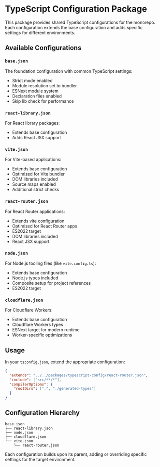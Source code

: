 # TypeScript Configuration Package

This package provides shared TypeScript configurations for the monorepo. Each configuration extends the base configuration and adds specific settings for different environments.

## Available Configurations

### `base.json`
The foundation configuration with common TypeScript settings:
- Strict mode enabled
- Module resolution set to bundler
- ESNext module system
- Declaration files enabled
- Skip lib check for performance

### `react-library.json`
For React library packages:
- Extends base configuration
- Adds React JSX support

### `vite.json`
For Vite-based applications:
- Extends base configuration
- Optimized for Vite bundler
- DOM libraries included
- Source maps enabled
- Additional strict checks

### `react-router.json`
For React Router applications:
- Extends vite configuration
- Optimized for React Router apps
- ES2022 target
- DOM libraries included
- React JSX support

### `node.json`
For Node.js tooling files (like `vite.config.ts`):
- Extends base configuration
- Node.js types included
- Composite setup for project references
- ES2022 target

### `cloudflare.json`
For Cloudflare Workers:
- Extends base configuration
- Cloudflare Workers types
- ESNext target for modern runtime
- Worker-specific optimizations

## Usage

In your `tsconfig.json`, extend the appropriate configuration:

```json
{
  "extends": "../../packages/typescript-config/react-router.json",
  "include": ["src/**/*"],
  "compilerOptions": {
    "rootDirs": [".", "./generated-types"]
  }
}
```

## Configuration Hierarchy

```
base.json
├── react-library.json
├── node.json
├── cloudflare.json
└── vite.json
    └── react-router.json
```

Each configuration builds upon its parent, adding or overriding specific settings for the target environment.
